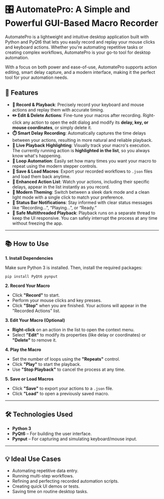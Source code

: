 # 🎛️ AutomatePro: A Simple and Powerful GUI-Based Macro Recorder

AutomatePro is a lightweight and intuitive desktop application built with Python and PyQt6 that lets you easily record and replay your mouse clicks and keyboard actions. Whether you're automating repetitive tasks or creating complex workflows, AutomatePro is your go-to tool for desktop automation.

With a focus on both power and ease-of-use, AutomatePro supports action editing, smart delay capture, and a modern interface, making it the perfect tool for your automation needs.

## 🚀 Features

  * **🎥 Record & Playback**: Precisely record your keyboard and mouse actions and replay them with accurate timing.
  * **✏️ Edit & Delete Actions**: Fine-tune your macros after recording. Right-click any action to open the edit dialog and modify its **delay, key, or mouse coordinates**, or simply delete it.
  * **⏱️ Smart Delay Recording**: Automatically captures the time delays between your actions, resulting in more natural and reliable playback.
  * **🔦 Live Playback Highlighting**: Visually track your macro's execution. The currently running action is **highlighted in the list**, so you always know what's happening.
  * **🔁 Loop Automation**: Easily set how many times you want your macro to repeat using the modern stepper controls.
  * **💾 Save & Load Macros**: Export your recorded workflows to `.json` files and load them back anytime.
  * **🧾 Enhanced Action List**: Watch your actions, including their specific delays, appear in the list instantly as you record.
  * **🎨 Modern Theming**: Switch between a sleek dark mode and a clean light mode with a single click to match your preference.
  * **📣 Status Bar Notifications**: Stay informed with clear status messages like “Recording...”, “Playing...”, or “Ready.”
  * **🧵 Safe Multithreaded Playback**: Playback runs on a separate thread to keep the UI responsive. You can safely interrupt the process at any time without freezing the app.

-----

## 📚 How to Use

**1. Install Dependencies**

Make sure Python 3 is installed. Then, install the required packages:

```bash
pip install PyQt6 pynput
```

**2. Record Your Macro**

  * Click **"Record"** to start.
  * Perform your mouse clicks and key presses.
  * Click **"Stop"** when you are finished.
    Your actions will appear in the "Recorded Actions" list.

**3. Edit Your Macro (Optional)**

  * **Right-click** on an action in the list to open the context menu.
  * Select **"Edit"** to modify its properties (like delay or coordinates) or **"Delete"** to remove it.

**4. Play the Macro**

  * Set the number of loops using the **"Repeats"** control.
  * Click **"Play"** to start the playback.
  * Use **"Stop Playback"** to cancel the process at any time.

**5. Save or Load Macros**

  * Click **"Save"** to export your actions to a `.json` file.
  * Click **"Load"** to open a previously saved macro.

-----

## 🛠 Technologies Used

  * **Python 3**
  * **PyQt6** – For building the user interface.
  * **Pynput** – For capturing and simulating keyboard/mouse input.

-----

## 💡 Ideal Use Cases

  * Automating repetitive data entry.
  * Running multi-step workflows.
  * Refining and perfecting recorded automation scripts.
  * Creating quick UI demos or tests.
  * Saving time on routine desktop tasks.
